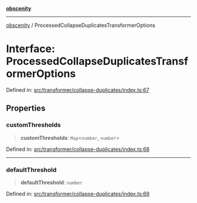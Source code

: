 [**obscenity**](../README.md)

***

[obscenity](../README.md) / ProcessedCollapseDuplicatesTransformerOptions

# Interface: ProcessedCollapseDuplicatesTransformerOptions

Defined in: [src/transformer/collapse-duplicates/index.ts:67](https://github.com/jo3-l/obscenity/blob/a386fd116c14542130a643879987c21c9c8a4eb9/src/transformer/collapse-duplicates/index.ts#L67)

## Properties

### customThresholds

> **customThresholds**: `Map`\<`number`, `number`\>

Defined in: [src/transformer/collapse-duplicates/index.ts:68](https://github.com/jo3-l/obscenity/blob/a386fd116c14542130a643879987c21c9c8a4eb9/src/transformer/collapse-duplicates/index.ts#L68)

***

### defaultThreshold

> **defaultThreshold**: `number`

Defined in: [src/transformer/collapse-duplicates/index.ts:69](https://github.com/jo3-l/obscenity/blob/a386fd116c14542130a643879987c21c9c8a4eb9/src/transformer/collapse-duplicates/index.ts#L69)

